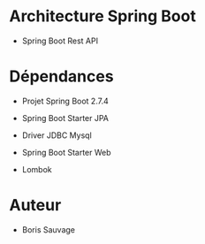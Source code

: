 # Architecture Spring Boot

- Spring Boot Rest API

# Dépendances

- Projet Spring Boot 2.7.4


- Spring Boot Starter JPA
- Driver JDBC Mysql


- Spring Boot Starter Web


- Lombok

# Auteur

- Boris Sauvage
